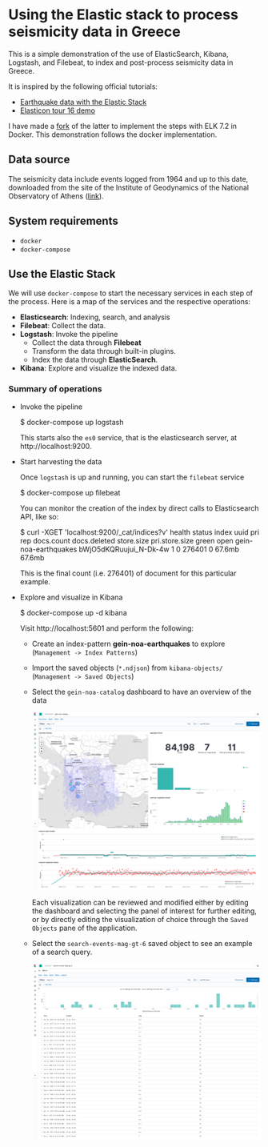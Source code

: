 # Using the Elastic stack to process seismicity data in Greece

This is a simple demonstration of the use of ElasticSearch, Kibana, Logstash,
and Filebeat, to index and post-process seismicity data in Greece.

It is inspired by the following official tutorials:

* [Earthquake data with the Elastic Stack][elk-demo-full]
* [Elasticon tour 16 demo][elasticon16-demo]

I have made a [fork][personal-fork-dev] of the latter to implement the steps
with ELK 7.2 in Docker. This demonstration follows the docker implementation.

## Data source

The seismicity data include events logged from 1964 and up to this date,
downloaded from the site of the Institute of Geodynamics of the National
Observatory of Athens ([link][gein-noa-source]).

## System requirements

* `docker`
* `docker-compose`

## Use the Elastic Stack

We will use `docker-compose` to start the necessary services in each step of the
process. Here is a map of the services and the respective operations:

* **Elasticsearch**: Indexing, search, and analysis
* **Filebeat**: Collect the data.
* **Logstash**: Invoke the pipeline
  - Collect the data through **Filebeat**
  - Transform the data through built-in plugins.
  - Index the data through **ElasticSearch**.
* **Kibana**: Explore and visualize the indexed data.

### Summary of operations

* Invoke the pipeline

    $ docker-compose up logstash

  This starts also the `es0` service, that is the elasticsearch server,
  at http://localhost:9200.

* Start harvesting the data

  Once `logstash` is up and running, you can start the `filebeat`
  service

    $ docker-compose up filebeat

  You can monitor the creation of the index by direct calls to Elasticsearch
  API, like so:

    $ curl -XGET 'localhost:9200/\_cat/indices?v'
    health status index                uuid                   pri rep docs.count docs.deleted store.size pri.store.size
    green  open   gein-noa-earthquakes bWjO5dKQRuujui\_N-Dk-4w   1   0     276401 0     67.6mb         67.6mb

  This is the final count (i.e. 276401) of document for this particular example.

* Explore and visualize in Kibana

    $ docker-compose up -d kibana

  Visit http://localhost:5601 and perform the following:

  - Create an index-pattern **gein-noa-earthquakes** to explore (`Management -> Index Patterns`)
  - Import the saved objects (`*.ndjson`) from `kibana-objects/`
    (`Management -> Saved Objects`)
  - Select the `gein-noa-catalog` dashboard to have an overview of the data

    ![Overview - dashboard](kibana-objects/gein-noa-kibana-dashboard.png)

    Each visualization can be reviewed and modified either by editing the
    dashboard and selecting the panel of interest for further editing, or
    by directly editing the visualization of choice through the `Saved Objects`
    pane of the application.

  - Select the `search-events-mag-gt-6` saved object to see an example of a
    search query.

    ![Search example](kibana-objects/gein-noa-kibana-search-mag-gt-6.png)


[elk-demo-full]: https://www.elastic.co/blog/earthquake-data-with-the-elastic-stack
    "Earthquake data with the Elastic Stack"
[elasticon16-demo]: https://github.com/tbragin/elasticon_tour16_demo
    "ElasticON 16 Kibana demo"
[personal-fork-dev]: https://github.com/kodemartin/elasticon_tour16_demo/tree/docker-elk-7
[gein-noa-source]: http://www.gein.noa.gr/en/seismicity/earthquake-catalogs
    "Earthquake catalog since 1964"
